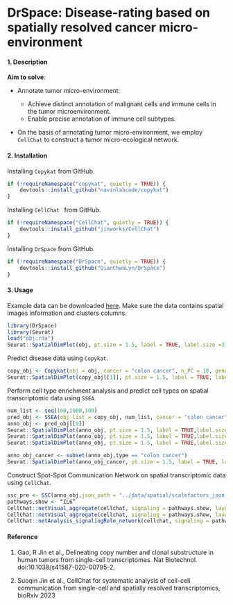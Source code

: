 # DrSpace: Disease-rating based on spatially resolved cancer micro-environment
<!-- badges: start -->
<!-- badges: end -->

#### 1. Description

**Aim to solve**: 

* Annotate tumor micro-environment:
  * Achieve distinct annotation of malignant cells and immune cells in the tumor microenvironment.
  * Enable precise annotation of immune cell subtypes.

* On the basis of annotating tumor micro-environment, we employ `CellChat` to construct a tumor micro-ecological network.

#### 2. Installation

Installing `Copykat` from GitHub.

```R
if (!requireNamespace("copykat", quietly = TRUE)) { 
    devtools::install_github("navinlabcode/copykat")
}
```

Installing `CellChat ` from GitHub.

```r
if (!requireNamespace("CellChat", quietly = TRUE)) { 
    devtools::install_github("jinworks/CellChat")
}
```

Installing `DrSpace` from GitHub.

```r
if (!requireNamespace("DrSpace", quietly = TRUE)) { 
    devtools::install_github("QianChwnLyn/DrSpace")
}
```

#### 3. Usage

Example data can be downloaded [here](https://github.com/QianChwnLyn/DrSpace/tree/main/data). Make sure the data contains spatial images information and clusters columns.

```R
library(DrSpace)
library(Seurat)
load("obj.rda")
Seurat::SpatialDimPlot(obj, pt.size = 1.5, label = TRUE, label.size =3)
```

Predict disease data using `Copykat`.

```r
copy_obj <- Copykat(obj = obj, cancer = "colon cancer", n_PC = 10, genome = "hg20")
Seurat::SpatialDimPlot(copy_obj[[1]], pt.size = 1.5, label = TRUE, label.size =2, group.by = "type")
```

Perform cell type enrichment analysis and predict cell types on spatial transcriptomic data using `SSEA`.

```r
num_list <- seq(100,1000,100)
pred_obj <- SSEA(obj_list = copy_obj, num_list, cancer = "colon cancer", population_size = 20000)
anno_obj <- pred_obj[[9]]
Seurat::SpatialDimPlot(anno_obj, pt.size = 1.5, label = TRUE,label.size =2, group.by = "predict_spot")
Seurat::SpatialDimPlot(anno_obj, pt.size = 1.5, label = TRUE,label.size =2, group.by = "predict_spot_sub")
Seurat::SpatialDimPlot(anno_obj, pt.size = 1.5, label = TRUE,label.size =2, group.by = "predict_cluster")

anno_obj_cancer <- subset(anno_obj,type == "colon cancer")
Seurat::SpatialDimPlot(anno_obj_cancer, pt.size = 1.5, label = TRUE, label.size =2, group.by = "predict_spot")
```

Construct Spot-Spot Communication Network on spatial transcriptomic data using `CellChat`.

```R
ssc_pre <- SSC(anno_obj,json_path = "../data/spatial/scalefactors_json.json")
pathways.show <- “IL6”
CellChat::netVisual_aggregate(cellchat, signaling = pathways.show, layout = "circle")
CellChat::netVisual_aggregate(cellchat, signaling = pathways.show, layout = "spatial", edge.width.max = 2, vertex.size.max = 1, alpha.image = 0.2, vertex.label.cex = 3.5)
CellChat::netAnalysis_signalingRole_network(cellchat, signaling = pathways.show, width = 8, height = 2.5, font.size = 10)
```

#### Reference

1. Gao, R Jin et al., Delineating copy number and clonal substructure in human tumors from single-cell transcriptomes. Nat Biotechnol. doi:10.1038/s41587-020-00795-2.

2. Suoqin Jin et al., CellChat for systematic analysis of cell-cell communication from single-cell and spatially resolved transcriptomics, bioRxiv 2023


